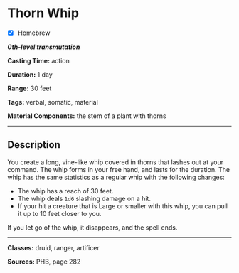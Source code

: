 # Thorn Whip

- [x] Homebrew

***0th-level transmutation***

**Casting Time:** action

**Duration:** 1 day

**Range:** 30 feet

**Tags:** verbal, somatic, material

**Material Components:** the stem of a plant with thorns

---

## Description
You create a long, vine-like whip covered in thorns that lashes out at your command. The whip forms in your free hand, and lasts for the duration. The whip has the same statistics as a regular whip with the following changes:
- The whip has a reach of 30 feet.
- The whip deals `1d6` slashing damage on a hit.
- If your hit a creature that is Large or smaller with this whip, you can pull it up to 10 feet closer to you.

If you let go of the whip, it disappears, and the spell ends.

---

**Classes:** druid, ranger, artificer

**Sources:** PHB, page 282
